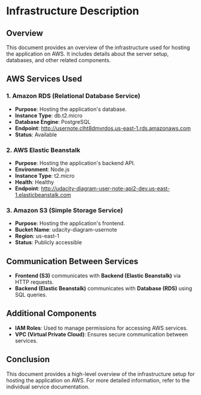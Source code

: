 # Infrastructure Description

## Overview
This document provides an overview of the infrastructure used for hosting the application on AWS. It includes details about the server setup, databases, and other related components.

## AWS Services Used
### 1. Amazon RDS (Relational Database Service)
- **Purpose**: Hosting the application's database.
- **Instance Type**: db.t2.micro
- **Database Engine**: PostgreSQL
- **Endpoint**: http://usernote.clht8dmvrdos.us-east-1.rds.amazonaws.com
- **Status**: Available

### 2. AWS Elastic Beanstalk
- **Purpose**: Hosting the application's backend API.
- **Environment**: Node.js
- **Instance Type**: t2.micro
- **Health**: Healthy
- **Endpoint**: http://udacity-diagram-user-note-api2-dev.us-east-1.elasticbeanstalk.com

### 3. Amazon S3 (Simple Storage Service)
- **Purpose**: Hosting the application's frontend.
- **Bucket Name**: udacity-diagram-usernote
- **Region**: us-east-1
- **Status**: Publicly accessible

## Communication Between Services
- **Frontend (S3)** communicates with **Backend (Elastic Beanstalk)** via HTTP requests.
- **Backend (Elastic Beanstalk)** communicates with **Database (RDS)** using SQL queries.


## Additional Components
- **IAM Roles**: Used to manage permissions for accessing AWS services.
- **VPC (Virtual Private Cloud)**: Ensures secure communication between services.

## Conclusion
This document provides a high-level overview of the infrastructure setup for hosting the application on AWS. For more detailed information, refer to the individual service documentation.